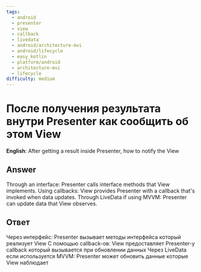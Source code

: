 ```yaml
---
tags:
  - android
  - presenter
  - view
  - callback
  - livedata
  - android/architecture-mvi
  - android/lifecycle
  - easy_kotlin
  - platform/android
  - architecture-mvi
  - lifecycle
difficulty: medium
---
```


# После получения результата внутри Presenter как сообщить об этом View

**English**: After getting a result inside Presenter, how to notify the View

## Answer

Through an interface: Presenter calls interface methods that View implements. Using callbacks: View provides Presenter with a callback that's invoked when data updates. Through LiveData if using MVVM: Presenter can update data that View observes.

## Ответ

Через интерфейс: Presenter вызывает методы интерфейса который реализует View С помощью callback-ов: View предоставляет Presenter-у callback который вызывается при обновлении данных Через LiveData если используется MVVM: Presenter может обновить данные которые View наблюдает

